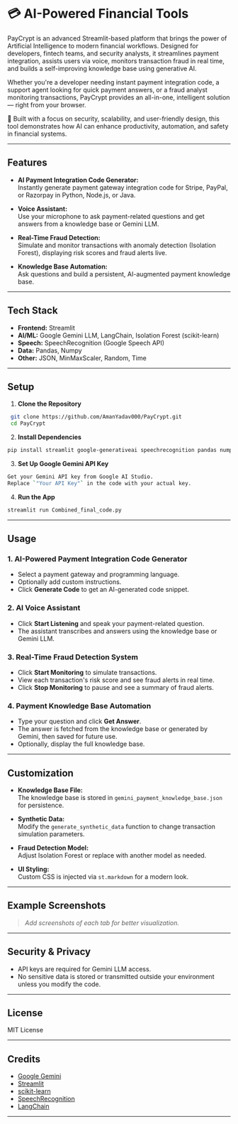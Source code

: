 # 💳 AI-Powered Financial Tools

PayCrypt is an advanced Streamlit-based platform that brings the power of Artificial Intelligence to modern financial workflows. Designed for developers, fintech teams, and security analysts, it streamlines payment integration, assists users via voice, monitors transaction fraud in real time, and builds a self-improving knowledge base using generative AI.

Whether you're a developer needing instant payment integration code, a support agent looking for quick payment answers, or a fraud analyst monitoring transactions, PayCrypt provides an all-in-one, intelligent solution — right from your browser.

🔐 Built with a focus on security, scalability, and user-friendly design, this tool demonstrates how AI can enhance productivity, automation, and safety in financial systems.

---

## Features

- **AI Payment Integration Code Generator:**  
  Instantly generate payment gateway integration code for Stripe, PayPal, or Razorpay in Python, Node.js, or Java.

- **Voice Assistant:**  
  Use your microphone to ask payment-related questions and get answers from a knowledge base or Gemini LLM.

- **Real-Time Fraud Detection:**  
  Simulate and monitor transactions with anomaly detection (Isolation Forest), displaying risk scores and fraud alerts live.

- **Knowledge Base Automation:**  
  Ask questions and build a persistent, AI-augmented payment knowledge base.

---

## Tech Stack

- **Frontend:** Streamlit
- **AI/ML:** Google Gemini LLM, LangChain, Isolation Forest (scikit-learn)
- **Speech:** SpeechRecognition (Google Speech API)
- **Data:** Pandas, Numpy
- **Other:** JSON, MinMaxScaler, Random, Time

---

## Setup

1. **Clone the Repository**
```bash
 git clone https://github.com/AmanYadav000/PayCrypt.git
 cd PayCrypt
```
2. **Install Dependencies**
```bash
pip install streamlit google-generativeai speechrecognition pandas numpy scikit-learn langchain-google-genai
```
3. **Set Up Google Gemini API Key**
```bash
Get your Gemini API key from Google AI Studio.
Replace `"Your API Key"` in the code with your actual key.
```

4. **Run the App**
```bash
streamlit run Combined_final_code.py
```


---

## Usage

### 1. AI-Powered Payment Integration Code Generator

- Select a payment gateway and programming language.
- Optionally add custom instructions.
- Click **Generate Code** to get an AI-generated code snippet.

### 2. AI Voice Assistant

- Click **Start Listening** and speak your payment-related question.
- The assistant transcribes and answers using the knowledge base or Gemini LLM.

### 3. Real-Time Fraud Detection System

- Click **Start Monitoring** to simulate transactions.
- View each transaction's risk score and see fraud alerts in real time.
- Click **Stop Monitoring** to pause and see a summary of fraud alerts.

### 4. Payment Knowledge Base Automation

- Type your question and click **Get Answer**.
- The answer is fetched from the knowledge base or generated by Gemini, then saved for future use.
- Optionally, display the full knowledge base.

---

## Customization

- **Knowledge Base File:**  
The knowledge base is stored in `gemini_payment_knowledge_base.json` for persistence.

- **Synthetic Data:**  
Modify the `generate_synthetic_data` function to change transaction simulation parameters.

- **Fraud Detection Model:**  
Adjust Isolation Forest or replace with another model as needed.

- **UI Styling:**  
Custom CSS is injected via `st.markdown` for a modern look.

---

## Example Screenshots

> _Add screenshots of each tab for better visualization._

---

## Security & Privacy

- API keys are required for Gemini LLM access.
- No sensitive data is stored or transmitted outside your environment unless you modify the code.

---

## License

MIT License

---

## Credits

- [Google Gemini](https://ai.google.dev/)
- [Streamlit](https://streamlit.io/)
- [scikit-learn](https://scikit-learn.org/)
- [SpeechRecognition](https://pypi.org/project/SpeechRecognition/)
- [LangChain](https://python.langchain.com/)

---
